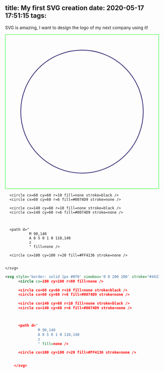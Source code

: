 title: My first SVG creation
date: 2020-05-17 17:51:15
tags:
---

SVG is amazing, I want to design the logo of my next company using it!

<svg style='border: solid 1px #0f0' viewbox='0 0 200 200' stroke="#44337a" fill='#6b46c1'>
      <circle cx=100 cy=100 r=80 fill=none />

      <circle cx=60 cy=60 r=10 fill=none stroke=black />
      <circle cx=60 cy=60 r=6 fill=#0074D9 stroke=none />

      <circle cx=140 cy=60 r=10 fill=none stroke=black />
      <circle cx=140 cy=60 r=6 fill=#0074D9 stroke=none />



      <path d="
               M 90,140
               A 8 5 0 1 0 110,140
               z
               " fill=none />

      <circle cx=100 cy=100 r=20 fill=#FF4136 stroke=none />


    </svg>

```svg
<svg style='border: solid 1px #0f0' viewbox='0 0 200 200' stroke="#44337a" fill='#6b46c1'>
      <circle cx=100 cy=100 r=80 fill=none />

      <circle cx=60 cy=60 r=10 fill=none stroke=black />
      <circle cx=60 cy=60 r=6 fill=#0074D9 stroke=none />

      <circle cx=140 cy=60 r=10 fill=none stroke=black />
      <circle cx=140 cy=60 r=6 fill=#0074D9 stroke=none />



      <path d="
               M 90,140
               A 8 5 0 1 0 110,140
               z
               " fill=none />

      <circle cx=100 cy=100 r=20 fill=#FF4136 stroke=none />


    </svg>
```

